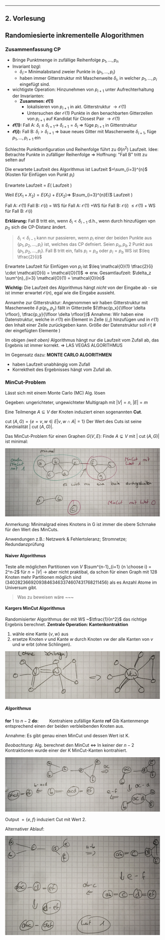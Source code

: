 ---

## 2. Vorlesung

## Randomiesierte inkrementelle Alogorithmen
### Zusammenfassung CP
* Bringe Punktmenge in zufällige Reihenfolge $p_1,...,p_n$
* Invariant bzgl:
  * $\delta_i :=$ Minimalabstand zweier Punkte in $\{p_1,...,p_i\}$
  * haben immer Gitterstruktur mit Maschenweite $\delta_i$, in welcher $p_1,...,p_i$ eingefügt sind.
* wichtigste Operation: Hinzunehmen von $p_{i+1}$ unter Aufrechterhaltung der Invarianten:
  * **Zusammen: $\mathcal {O}(1)$**
    * lokalisieren von $p_{i+1}$ in akt. Gitterstruktur $\rightarrow \mathcal {O}(1)$
    * Untersuchen der $\mathcal {O}(1)$ Punkte in den benachbarten Gitterzellen von $p_{i+1}$ auf Kandidat für Closest Pair $\rightarrow \mathcal {O}(1)$
* **$\mathcal {O}(1)$:** Fall A: $\delta_i \leq \delta_{i+1} \rightarrow$ $\delta_{i+1} = \delta_{i}$
      $\Rightarrow$ füge $p_{i+1}$ in Gitterstruktur
* **$\mathcal {O}(i)$:** Fall B: $\delta_i > \delta_{i+1}$
      $\Rightarrow$ baue neues Gitter mit Maschenweite $\delta_{i+1}$, füge $p_1,...,p_{i+1}$ ein

Schlechte Punktkonfiguration und Reihenfolge führt zu $\Theta(n^2)$ Laufzeit.
Idee: Betrachte Punkte in zufälliger Reihenfolge
$\Rightarrow$ Hoffnung: "Fall B" tritt zu selten auf

Die erwartete Laufzeit des Algorithmus ist
Laufzeit $=\sum_{i=3}^{n}$ (Kosten für Einfügen von Punkt $p_i$)

Erwartete Laufzeit = $E($ Laufzeit $)$

Weil $E(X_1+X_2) = E(X_1)+E(X_2) \Rightarrow$
$\sum_{i=3}^{n}E($ Laufzeit $)$

Fall A: $\mathcal{O}(1)$
Fall B: $\mathcal{O}(i)$
= WS für Fall A: $\mathcal{O}(1)$
+WS für Fall B: $\mathcal{O}(i)$
$\leq \mathcal{O}(1)$ + WS für Fall B: $\mathcal{O}(i)$

**Erklärung:** Fall B tritt ein, wenn $\delta_i < \delta_{i-1}$ d.h., wenn durch hinzufügen vpn $p_0$ sich die CP-Distanz ändert.

> $\delta_i < \delta_{i-1}$ kann nur passieren, wenn $p_i$ einer der beiden Punkte aus $\{ p_1, p_2, ... , p_i \}$ ist, welches das CP defniert.
Seien $p_a, p_b$ 2 Punkt aus $\{ p_1, p_2, ... , p_i \}$.
Fall B tritt ein, falls $p_i = p_a$ oder $p_i = p_b$
WS ist $\leq \tfrac{2}{i}$

Erwartete Laufzeit für Einfügen von $p_i$ ist $\leq \mathcal{O}(1)  \tfrac{2}{i} \cdot \mathcal{O}(i) = \mathcal{O}(1)$
$\Rightarrow$ erw. Gesamtlaufzeit: $\delta_z \sum^{n}_{i=3} \mathcal{O}(1) = \mathcal{O}(n)$

**Wichtig:**
Die Laufzeit des Algorithmus hängt _nicht_ von der Eingabe ab - sie ist immer erwartet $\mathcal{O}(n)$, egal wie die Eingabe aussieht.

Annamhe zur Gitterstruktur:
Angenommen wir haben Gitterstruktur mit Maschenweite $\delta$
$p(p_x,p_y)$ fällt in Gitterzelle $(\tfrac{p_x}{\lfloor \delta \rfloor}, \tfrac{p_y}{\lfloor \delta \rfloor})$
Annahme: Wir haben eine Datenstruktur, welche in $\mathcal{O}(1)$ ein Element in Zelle $(i,j)$ hinzufügen und in $\mathcal{O}(1)$ den Inhalt einer Zelle zurückgeben kann.
Größe der Datenstruktur soll $\mathcal{O}($ # der eingefügten Elemente $)$

Im obigen _(weit oben)_ Algorithmus hängt nur die Laufzeit vom Zufall ab, das Ergebnis ist immer korrekt.
$\Rightarrow$ LAS VEGAS ALGORITHMUS

Im Gegensatz dazu: **MONTE CARLO ALGORITHMEN**
* haben Laufzeit unabhängig vom Zufall
* Korrektheit des Ergebnisses hängt vom Zufall ab.

### MinCut-Problem
Lässt sich mit einem Monte Carlo (MC) Alg. lösen

Gegeben: ungerichteter, ungewichteter Multigraph mit $|V|=n$, $|E|=m$

Eine Teilmenge $A \subseteq V$ der Knoten induziert einen sogenannten **Cut**.

cut $(A,G)=\{e={v,w} \in E | {v,w} \cap A | = 1\}$
Der Wert des Cuts ist seine Kardnialität $|$ cut $(A,G)|$.

Das MinCut-Problem für einen Graphen $G(V,E)$:
Finde $A \subsetneq V$ mit $|$ cut $(A,G)|$ ist minimal:

![Bild](img/20151021-IMG_2890.jpg)

Anmerkung: Minimalgrad eines Knotens in G ist immer die obere Schrnake für den Wert des MinCuts.

Anwendungen z.B.: Netzwerk & Fehlertoleranz; Stromnetze; Redundanzprüfung

#### Naiver Algorithmus
Teste alle möglichen Partitionen von $V$
$\sum^{n-1}_{i=1} {n \choose i} = 2^n-2$ für $n=|V|$
$\rightarrow$ aber nicht praktibal, da schon für einen Graph mit 128 Knoten mehr Partitionen möglich sind (340282366920938463463374607431768211456) als es Anzahl Atome im Universum gibt.
> Was zu beweisen wäre ~~~

#### Kargers MinCut Algorithmus
Randomisierter Algorithmus der mit WS ~$\tfrac{1}{n^2}$ das richtige Ergebnis berechnet.
**Zentrale Operation: Kantenkontraktion**
1. wähle eine Kante $\{v,w\}$ aus
2. ersetze Knoten $v$ und Kante $w$ durch Knoten $vw$ der alle Kanten von $v$ und $w$ erbt (ohne Schlingen).

![](img/20151021-IMG_2891.jpg)

##### Algorithmus
**for** $1$ to $n-2$ **do**:
&nbsp;&nbsp;&nbsp;&nbsp;&nbsp;&nbsp;&nbsp;&nbsp;Kontrahiere zufällige Kante
**rof**
Gib Kantenmenge entsprechend einen der beiden verbleibenden Knoten aus.

Annahme: Es gibt genau einen MinCut und dessen Wert ist K.

_Beobachtung:_ Alg. berechnet den MinCut $\Leftrightarrow$
In keiner der $n-2$ Kontraktionen wurde einer der K MinCut-Kanten kontrahiert.

![](img/20151021-IMG_2892.jpg)

Output $= \{e,f\}$ induziert Cut mit Wert 2.

Alternativer Ablauf:

![](img/20151021-IMG_2893.jpg)
